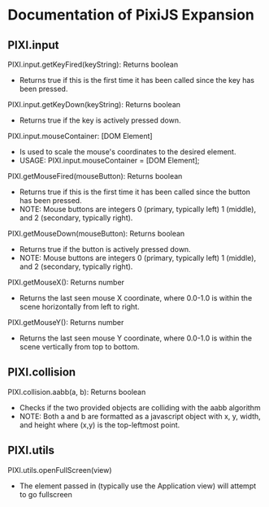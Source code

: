 # Documentation of PixiJS Expansion

## PIXI.input

PIXI.input.getKeyFired(keyString): Returns boolean
 - Returns true if this is the first time it has been called since the key has been pressed.

PIXI.input.getKeyDown(keyString): Returns boolean
 - Returns true if the key is actively pressed down.

PIXI.input.mouseContainer: [DOM Element]
 - Is used to scale the mouse's coordinates to the desired element.
 - USAGE: PIXI.input.mouseContainer = [DOM Element];

PIXI.getMouseFired(mouseButton): Returns boolean
 - Returns true if this is the first time it has been called since the button has been pressed.
 - NOTE: Mouse buttons are integers 0 (primary, typically left) 1 (middle), and 2 (secondary, typically right).

PIXI.getMouseDown(mouseButton): Returns boolean
 - Returns true if the button is actively pressed down.
 - NOTE: Mouse buttons are integers 0 (primary, typically left) 1 (middle), and 2 (secondary, typically right).

PIXI.getMouseX(): Returns number
 - Returns the last seen mouse X coordinate, where 0.0-1.0 is within the scene horizontally from left to right.

PIXI.getMouseY(): Returns number
 - Returns the last seen mouse Y coordinate, where 0.0-1.0 is within the scene vertically from top to bottom.

## PIXI.collision

PIXI.collision.aabb(a, b): Returns boolean
 - Checks if the two provided objects are colliding with the aabb algorithm
 - NOTE: Both a and b are formatted as a javascript object with x, y, width, and height where (x,y) is the top-leftmost point.

## PIXI.utils

PIXI.utils.openFullScreen(view)
 - The element passed in (typically use the Application view) will attempt to go fullscreen
